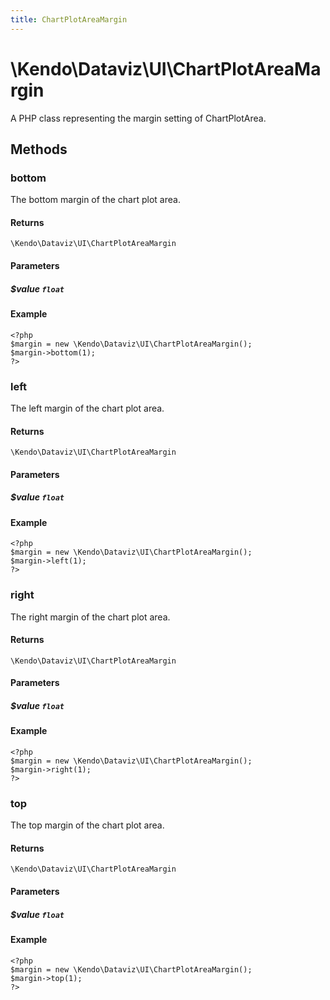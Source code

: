 ```yaml
---
title: ChartPlotAreaMargin
---
```


# \Kendo\Dataviz\UI\ChartPlotAreaMargin

A PHP class representing the margin setting of ChartPlotArea.


## Methods

### bottom
The bottom margin of the chart plot area.

#### Returns
`\Kendo\Dataviz\UI\ChartPlotAreaMargin`

#### Parameters

##### $value `float`



#### Example 
    <?php
    $margin = new \Kendo\Dataviz\UI\ChartPlotAreaMargin();
    $margin->bottom(1);
    ?>

### left
The left margin of the chart plot area.

#### Returns
`\Kendo\Dataviz\UI\ChartPlotAreaMargin`

#### Parameters

##### $value `float`



#### Example 
    <?php
    $margin = new \Kendo\Dataviz\UI\ChartPlotAreaMargin();
    $margin->left(1);
    ?>

### right
The right margin of the chart plot area.

#### Returns
`\Kendo\Dataviz\UI\ChartPlotAreaMargin`

#### Parameters

##### $value `float`



#### Example 
    <?php
    $margin = new \Kendo\Dataviz\UI\ChartPlotAreaMargin();
    $margin->right(1);
    ?>

### top
The top margin of the chart plot area.

#### Returns
`\Kendo\Dataviz\UI\ChartPlotAreaMargin`

#### Parameters

##### $value `float`



#### Example 
    <?php
    $margin = new \Kendo\Dataviz\UI\ChartPlotAreaMargin();
    $margin->top(1);
    ?>

